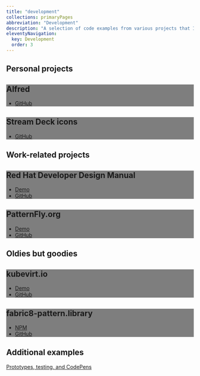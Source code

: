 ```yaml
---
title: "development"
collections: primaryPages
abbreviation: "Development"
description: "A selection of code examples from various projects that I've worked on."
eleventyNavigation:
  key: Development
  order: 3
---
```


<!-- AdamJolicoeur.com redesign -->
<!-- <div class="container-xxl py-3 mt-3">
  <div class="row px-3 align-items-center">
    <div class="col-md-6 text-center text-md-start">
      <h2 class="display-6">Showcase</h2>
      <h2>AdamJolicoeur dot com</h2>
      <p class="text-body-secondary">This site - what you are looking at today.</p>
    </div>
  </div>
  <div class="row px-3 align-items-start">
    <img src="{{ "/img/AdamJolicoeur_dot_com-minimal.png" | url }}" class="d-block mx-lg-auto img-fluid img-thumbnail" alt="A screenshot of the Figma design file" width="700" height="500" loading="lazy">
  </div>
</div> -->

<div class="container">
  <h2 class="display-6">Personal projects</h2>
  <div class="row row-cols-1 row-cols-lg-2 align-items-stretch gy-5 pb-5">
<!-- Alfred workflows -->
    <div class="col">
      <div class="card card-cover h-100 overflow-hidden text-white bg-dark rounded-5 shadow-lg" style="background-image: url('../img/thumbnail_Alfredlogo.png');">
        <div class="d-flex flex-column h-100 p-5 pb-3 text-white" style="background: rgba(0, 0, 0, .5);">
          <h2 class="my-5 display-6 lh-1 fw-bold text-center text-white text-shadow-1">Alfred</h2>
          <ul class="d-flex list-unstyled mt-auto">
            <li>
              <a href="https://github.com/AdamJ/AdamJ.github.io/tree/main/src/pages/Alfred" target="top" alt="My Alfred workflows on GitHub" class="card-link">
                <i class="fa-brands fa-github"></i>
                GitHub
              </a>
            </li>
          </ul>
        </div>
      </div>
    </div>
<!-- Streamdeck configurations -->
    <div class="col">
      <div class="card card-cover h-100 overflow-hidden text-white bg-dark rounded-5 shadow-lg" style="background-image: url('../img/thumbnail_streamdeck.png');">
        <div class="d-flex flex-column h-100 p-5 pb-3 text-white" style="background: rgba(0, 0, 0, .5);">
          <h2 class="my-5 display-6 lh-1 fw-bold text-center text-white text-shadow-1">Stream Deck icons</h2>
          <ul class="d-flex list-unstyled mt-auto">
            <li>
              <a href="https://github.com/AdamJ/stream-deck-icon-packs" target="top" alt="Streamdeck icon packs on GitHub" class="card-link">
                <i class="fa-brands fa-github"></i>
                GitHub
              </a>
            </li>
          </ul>
        </div>
      </div>
    </div>
  </div>
  <h2 class="display-6">Work-related projects</h2>
  <div class="row row-cols-1 row-cols-lg-2 align-items-stretch gy-5 pb-5">
    <div class="col">
      <div class="card card-cover h-100 overflow-hidden text-white bg-dark rounded-5 shadow-lg" style="background-image: url('../img/thumbnail_RHDM.png');">
        <div class="d-flex flex-column h-100 p-5 pb-3 text-white" style="background: rgba(0, 0, 0, .5);">
          <h2 class="my-5 display-6 lh-1 fw-bold text-center text-shadow-1 text-white">Red Hat Developer Design Manual</h2>
          <ul class="d-flex list-unstyled mt-auto">
            <li class="me-auto">
              <a href="https://aj-design-manual.netlify.app" target="top" alt="Design Manual demo" class="card-link">
                <i class="fa-solid fa-laptop"></i>
                Demo
              </a>
            </li>
            <li>
              <a href="https://github.com/AdamJ/design-manual" target="top" alt="Design Manual on GitHub" class="card-link">
                <i class="fa-brands fa-github"></i>
                GitHub
              </a>
            </li>
          </ul>
        </div>
      </div>
    </div>
    <div class="col">
      <div class="card card-cover h-100 overflow-hidden text-white bg-dark rounded-5 shadow-lg" style="background-image: url('../img/thumbnail_PatternFly.png');">
        <div class="d-flex flex-column h-100 p-5 pb-3 text-white" style="background: rgba(0, 0, 0, .5);">
          <h2 class="my-5 display-6 lh-1 fw-bold text-center text-shadow-1 text-white">PatternFly.org</h2>
          <ul class="d-flex list-unstyled mt-auto">
            <li class="me-auto">
              <a href="https://pf4testbench.netlify.app" target="top" alt="Design Manual demo" class="card-link">
                <i class="fa-solid fa-laptop"></i>
                Demo
              </a>
            </li>
            <li>
              <a href="https://github.com/AdamJ/pf4website" target="top" alt="Design Manual on GitHub" class="card-link">
                <i class="fa-brands fa-github"></i>
                GitHub
              </a>
            </li>
          </ul>
        </div>
      </div>
    </div>
  </div>
  <h2 class="display-6">Oldies but goodies</h2>
  <div class="row row-cols-1 row-cols-lg-2 align-items-stretch gy-5 pb-5">
    <div class="col">
      <div class="card card-cover h-100 overflow-hidden text-white bg-dark rounded-5 shadow-lg" style="background-image: url('../img/thumbnail_kubevirtio.png');">
        <div class="d-flex flex-column h-100 p-5 pb-3 text-white" style="background: rgba(0, 0, 0, .5);">
          <h2 class="my-5 display-6 lh-1 fw-bold text-center text-white text-shadow-1">kubevirt.io</h2>
          <ul class="d-flex list-unstyled mt-auto">
            <li class="me-auto">
              <a href="https://kubevirtio-site.netlify.app" target="top" alt="KubeVirt.io demo" class="card-link">
                <i class="fa-solid fa-laptop"></i>
                Demo
              </a>
            </li>
            <li>
              <a href="https://github.com/AdamJ/design-manual" target="top" alt="KubeVirt.io on GitHub" class="card-link">
                <i class="fa-brands fa-github"></i>
                GitHub
              </a>
            </li>
          </ul>
        </div>
      </div>
    </div>
    <div class="col">
      <div class="card card-cover h-100 overflow-hidden text-white bg-dark rounded-5 shadow-lg" style="background-image: url('../img/fabric8-package.png');">
        <div class="d-flex flex-column h-100 p-5 pb-3 text-white" style="background: rgba(0, 0, 0, .5);">
          <h2 class="my-5 display-6 lh-1 fw-bold text-center text-shadow-1 text-white">fabric8-pattern.library</h2>
          <ul class="d-flex list-unstyled mt-auto">
            <li class="me-auto">
              <a href="https://www.npmjs.com/package/fabric8-pattern.library" target="_blank" alt="View library on npm" class="card-link">
                <i class="fa-brands fa-npm"></i>
                NPM
              </a>
            </li>
            <li>
              <i class="bi bi-github"></i>
              <a href="https://github.com/AdamJ/fabric8-pattern.library" target="_blank" alt="view library on GitHub" class="card-link">
                <i class="fa-brands fa-github"></i>
                GitHub
              </a>
            </li>
          </ul>
        </div>
      </div>
    </div>
  </div>
  <h2 class="display-6">Additional examples</h2>
  <div class="row row-cols-1 row-cols-lg-2 align-items-stretch gy-5 pb-5">
    <div class="col">
      <a href="/prototypes" alt="Link to prototypes and more" class="fs-6">Prototypes, testing, and CodePens</a>
    </div>
  </div>
</div>
